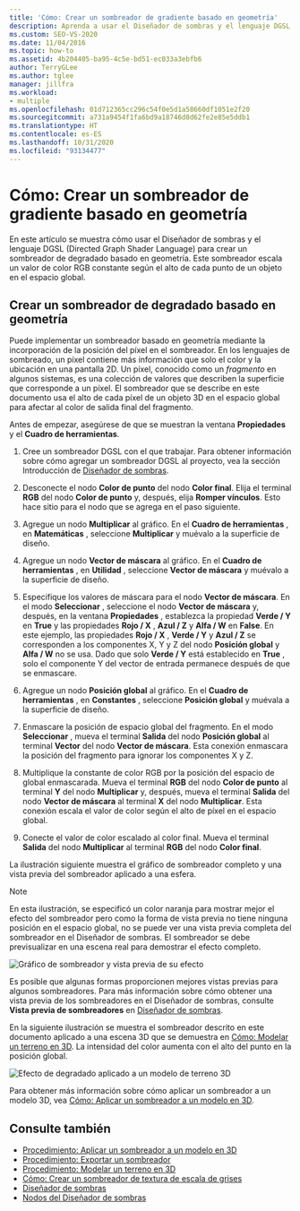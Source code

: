 ```yaml
---
title: 'Cómo: Crear un sombreador de gradiente basado en geometría'
description: Aprenda a usar el Diseñador de sombras y el lenguaje DGSL (Directed Graph Shader Language)s para crear un sombreador de degradado basado en geometría que escale un valor de color RGB constante.
ms.custom: SEO-VS-2020
ms.date: 11/04/2016
ms.topic: how-to
ms.assetid: 4b204405-ba95-4c5e-bd51-ec033a3ebfb6
author: TerryGLee
ms.author: tglee
manager: jillfra
ms.workload:
- multiple
ms.openlocfilehash: 01d712365cc296c54f0e5d1a58660df1051e2f20
ms.sourcegitcommit: a731a9454f1fa6bd9a18746d8d62fe2e85e5ddb1
ms.translationtype: HT
ms.contentlocale: es-ES
ms.lasthandoff: 10/31/2020
ms.locfileid: "93134477"
---
```

# <a name="how-to-create-a-geometry-based-gradient-shader"></a>Cómo: Crear un sombreador de gradiente basado en geometría

En este artículo se muestra cómo usar el Diseñador de sombras y el lenguaje DGSL (Directed Graph Shader Language) para crear un sombreador de degradado basado en geometría. Este sombreador escala un valor de color RGB constante según el alto de cada punto de un objeto en el espacio global.

## <a name="create-a-geometry-based-gradient-shader"></a>Crear un sombreador de degradado basado en geometría

Puede implementar un sombreador basado en geometría mediante la incorporación de la posición del píxel en el sombreador. En los lenguajes de sombreado, un píxel contiene más información que solo el color y la ubicación en una pantalla 2D. Un píxel, conocido como un *fragmento* en algunos sistemas, es una colección de valores que describen la superficie que corresponde a un píxel. El sombreador que se describe en este documento usa el alto de cada píxel de un objeto 3D en el espacio global para afectar al color de salida final del fragmento.

Antes de empezar, asegúrese de que se muestran la ventana **Propiedades** y el **Cuadro de herramientas**.

1. Cree un sombreador DGSL con el que trabajar. Para obtener información sobre cómo agregar un sombreador DGSL al proyecto, vea la sección Introducción de [Diseñador de sombras](../designers/shader-designer.md).

2. Desconecte el nodo **Color de punto** del nodo **Color final**. Elija el terminal **RGB** del nodo **Color de punto** y, después, elija **Romper vínculos**. Esto hace sitio para el nodo que se agrega en el paso siguiente.

3. Agregue un nodo **Multiplicar** al gráfico. En el **Cuadro de herramientas** , en **Matemáticas** , seleccione **Multiplicar** y muévalo a la superficie de diseño.

4. Agregue un nodo **Vector de máscara** al gráfico. En el **Cuadro de herramientas** , en **Utilidad** , seleccione **Vector de máscara** y muévalo a la superficie de diseño.

5. Especifique los valores de máscara para el nodo **Vector de máscara**. En el modo **Seleccionar** , seleccione el nodo **Vector de máscara** y, después, en la ventana **Propiedades** , establezca la propiedad **Verde / Y** en **True** y las propiedades **Rojo / X** , **Azul / Z** y **Alfa / W** en **False**. En este ejemplo, las propiedades **Rojo / X** , **Verde / Y** y **Azul / Z** se corresponden a los componentes X, Y y Z del nodo **Posición global** y **Alfa / W** no se usa. Dado que solo **Verde / Y** está establecido en **True** , solo el componente Y del vector de entrada permanece después de que se enmascare.

6. Agregue un nodo **Posición global** al gráfico. En el **Cuadro de herramientas** , en **Constantes** , seleccione **Posición global** y muévala a la superficie de diseño.

7. Enmascare la posición de espacio global del fragmento. En el modo **Seleccionar** , mueva el terminal **Salida** del nodo **Posición global** al terminal **Vector** del nodo **Vector de máscara**. Esta conexión enmascara la posición del fragmento para ignorar los componentes X y Z.

8. Multiplique la constante de color RGB por la posición del espacio de global enmascarada. Mueva el terminal **RGB** del nodo **Color de punto** al terminal **Y** del nodo **Multiplicar** y, después, mueva el terminal **Salida** del nodo **Vector de máscara** al terminal **X** del nodo **Multiplicar**. Esta conexión escala el valor de color según el alto de píxel en el espacio global.

9. Conecte el valor de color escalado al color final. Mueva el terminal **Salida** del nodo **Multiplicar** al terminal **RGB** del nodo **Color final**.

La ilustración siguiente muestra el gráfico de sombreador completo y una vista previa del sombreador aplicado a una esfera.

> [!NOTE]
> En esta ilustración, se especificó un color naranja para mostrar mejor el efecto del sombreador pero como la forma de vista previa no tiene ninguna posición en el espacio global, no se puede ver una vista previa completa del sombreador en el Diseñador de sombras. El sombreador se debe previsualizar en una escena real para demostrar el efecto completo.

![Gráfico de sombreador y vista previa de su efecto](../designers/media/digit-gradient-effect-graph.png)

Es posible que algunas formas proporcionen mejores vistas previas para algunos sombreadores. Para más información sobre cómo obtener una vista previa de los sombreadores en el Diseñador de sombras, consulte **Vista previa de sombreadores** en [Diseñador de sombras](../designers/shader-designer.md).

En la siguiente ilustración se muestra el sombreador descrito en este documento aplicado a una escena 3D que se demuestra en [Cómo: Modelar un terreno en 3D](../designers/how-to-model-3-d-terrain.md). La intensidad del color aumenta con el alto del punto en la posición global.

![Efecto de degradado aplicado a un modelo de terreno 3D](../designers/media/digit-gradient-effect-result.png)

Para obtener más información sobre cómo aplicar un sombreador a un modelo 3D, vea [Cómo: Aplicar un sombreador a un modelo en 3D](../designers/how-to-apply-a-shader-to-a-3-d-model.md).

## <a name="see-also"></a>Consulte también

- [Procedimiento: Aplicar un sombreador a un modelo en 3D](../designers/how-to-apply-a-shader-to-a-3-d-model.md)
- [Procedimiento: Exportar un sombreador](../designers/how-to-export-a-shader.md)
- [Procedimiento: Modelar un terreno en 3D](../designers/how-to-model-3-d-terrain.md)
- [Cómo: Crear un sombreador de textura de escala de grises](../designers/how-to-create-a-grayscale-texture-shader.md)
- [Diseñador de sombras](../designers/shader-designer.md)
- [Nodos del Diseñador de sombras](../designers/shader-designer-nodes.md)
